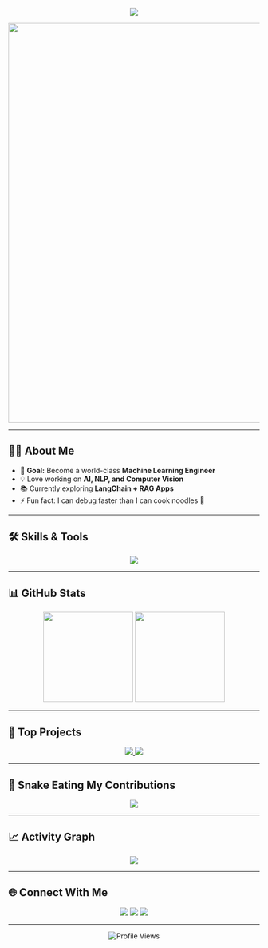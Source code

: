 <!-- Typing SVG -->
<p align="center">
  <img src="https://readme-typing-svg.herokuapp.com?size=25&color=00FF9F&center=true&vCenter=true&width=600&lines=Hey+there!+👋;I'm+LAZY_COOL+S;Future+ML+Engineer;Python+%7C+AI+%7C+Deep+Learning;Always+Building+Cool+Stuff!" />
</p>

<!-- Banner -->
<p align="center">
  <img src="https://i.ibb.co/k4jvmbR/code-banner.gif" width="800"/>
</p>

---

## 🧑‍💻 About Me
- 🎯 **Goal:** Become a world-class **Machine Learning Engineer**
- 💡 Love working on **AI, NLP, and Computer Vision**
- 📚 Currently exploring **LangChain + RAG Apps**
- ⚡ Fun fact: I can debug faster than I can cook noodles 🍜

---

## 🛠 Skills & Tools
<p align="center">
  <img src="https://skillicons.dev/icons?i=python,pytorch,tensorflow,sklearn,git,github,vscode,html,css,js,docker,linux&theme=dark" />
</p>

---

## 📊 GitHub Stats
<p align="center">
  <img src="https://github-readme-stats.vercel.app/api?username=YOUR_USERNAME&show_icons=true&theme=radical" height="180"/>
  <img src="https://github-readme-streak-stats.herokuapp.com?user=YOUR_USERNAME&theme=radical" height="180"/>
</p>

---

## 🚀 Top Projects
<p align="center">
  <a href="https://github.com/YOUR_USERNAME/PROJECT1">
    <img src="https://github-readme-stats.vercel.app/api/pin/?username=YOUR_USERNAME&repo=PROJECT1&theme=radical" />
  </a>
  <a href="https://github.com/YOUR_USERNAME/PROJECT2">
    <img src="https://github-readme-stats.vercel.app/api/pin/?username=YOUR_USERNAME&repo=PROJECT2&theme=radical" />
  </a>
</p>

---

## 🐍 Snake Eating My Contributions
<p align="center">
  <img src="https://github.com/YOUR_USERNAME/YOUR_USERNAME/blob/output/github-contribution-grid-snake.svg" />
</p>

---

## 📈 Activity Graph
<p align="center">
  <img src="https://github-readme-activity-graph.vercel.app/graph?username=YOUR_USERNAME&theme=react-dark&hide_border=true" />
</p>

---

## 🌐 Connect With Me
<p align="center">
  <a href="https://linkedin.com/in/YOUR_LINKEDIN"><img src="https://img.shields.io/badge/LinkedIn-0A66C2?style=for-the-badge&logo=linkedin&logoColor=white"/></a>
  <a href="mailto:YOUR_EMAIL"><img src="https://img.shields.io/badge/Email-D14836?style=for-the-badge&logo=gmail&logoColor=white"/></a>
  <a href="https://github.com/YOUR_USERNAME"><img src="https://img.shields.io/badge/GitHub-181717?style=for-the-badge&logo=github&logoColor=white"/></a>
</p>

---

<p align="center">
  <img src="https://komarev.com/ghpvc/?username=YOUR_USERNAME&label=Profile%20Views&color=0e75b6&style=flat" alt="Profile Views" />
</p>
